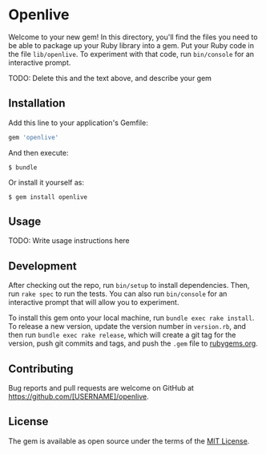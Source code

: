 # Openlive

Welcome to your new gem! In this directory, you'll find the files you need to be able to package up your Ruby library into a gem. Put your Ruby code in the file `lib/openlive`. To experiment with that code, run `bin/console` for an interactive prompt.

TODO: Delete this and the text above, and describe your gem

## Installation

Add this line to your application's Gemfile:

```ruby
gem 'openlive'
```

And then execute:

    $ bundle

Or install it yourself as:

    $ gem install openlive

## Usage

TODO: Write usage instructions here

## Development

After checking out the repo, run `bin/setup` to install dependencies. Then, run `rake spec` to run the tests. You can also run `bin/console` for an interactive prompt that will allow you to experiment.

To install this gem onto your local machine, run `bundle exec rake install`. To release a new version, update the version number in `version.rb`, and then run `bundle exec rake release`, which will create a git tag for the version, push git commits and tags, and push the `.gem` file to [rubygems.org](https://rubygems.org).

## Contributing

Bug reports and pull requests are welcome on GitHub at https://github.com/[USERNAME]/openlive.


## License

The gem is available as open source under the terms of the [MIT License](http://opensource.org/licenses/MIT).


